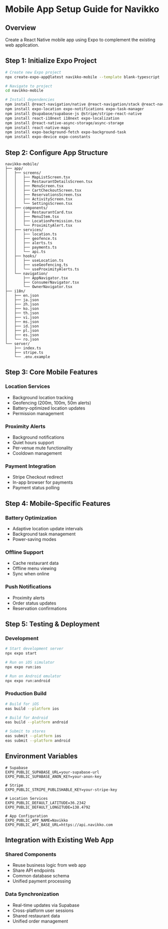 # Mobile App Setup Guide for Navikko

## Overview
Create a React Native mobile app using Expo to complement the existing web application.

## Step 1: Initialize Expo Project

```bash
# Create new Expo project
npx create-expo-app@latest navikko-mobile --template blank-typescript

# Navigate to project
cd navikko-mobile

# Install dependencies
npm install @react-navigation/native @react-navigation/stack @react-navigation/bottom-tabs
npm install expo-location expo-notifications expo-task-manager
npm install @supabase/supabase-js @stripe/stripe-react-native
npm install react-i18next i18next expo-localization
npm install @react-native-async-storage/async-storage
npm install react-native-maps
npm install expo-background-fetch expo-background-task
npm install expo-device expo-constants
```

## Step 2: Configure App Structure

```
navikko-mobile/
├── app/
│   ├── screens/
│   │   ├── MapListScreen.tsx
│   │   ├── RestaurantDetailsScreen.tsx
│   │   ├── MenuScreen.tsx
│   │   ├── CartCheckoutScreen.tsx
│   │   ├── ReservationsScreen.tsx
│   │   ├── ActivityScreen.tsx
│   │   └── SettingsScreen.tsx
│   ├── components/
│   │   ├── RestaurantCard.tsx
│   │   ├── MenuItem.tsx
│   │   ├── LocationPermission.tsx
│   │   └── ProximityAlert.tsx
│   ├── services/
│   │   ├── location.ts
│   │   ├── geofence.ts
│   │   ├── alerts.ts
│   │   ├── payments.ts
│   │   └── api.ts
│   ├── hooks/
│   │   ├── useLocation.ts
│   │   ├── useGeofencing.ts
│   │   └── useProximityAlerts.ts
│   └── navigation/
│       ├── AppNavigator.tsx
│       ├── ConsumerNavigator.tsx
│       └── OwnerNavigator.tsx
├── i18n/
│   ├── en.json
│   ├── ja.json
│   ├── zh.json
│   ├── ko.json
│   ├── th.json
│   ├── vi.json
│   ├── ms.json
│   ├── id.json
│   ├── pl.json
│   ├── es.json
│   └── ro.json
└── server/
    ├── index.ts
    ├── stripe.ts
    └── .env.example
```

## Step 3: Core Mobile Features

### Location Services
- Background location tracking
- Geofencing (200m, 100m, 50m alerts)
- Battery-optimized location updates
- Permission management

### Proximity Alerts
- Background notifications
- Quiet hours support
- Per-venue mute functionality
- Cooldown management

### Payment Integration
- Stripe Checkout redirect
- In-app browser for payments
- Payment status polling

## Step 4: Mobile-Specific Features

### Battery Optimization
- Adaptive location update intervals
- Background task management
- Power-saving modes

### Offline Support
- Cache restaurant data
- Offline menu viewing
- Sync when online

### Push Notifications
- Proximity alerts
- Order status updates
- Reservation confirmations

## Step 5: Testing & Deployment

### Development
```bash
# Start development server
npx expo start

# Run on iOS simulator
npx expo run:ios

# Run on Android emulator
npx expo run:android
```

### Production Build
```bash
# Build for iOS
eas build --platform ios

# Build for Android
eas build --platform android

# Submit to stores
eas submit --platform ios
eas submit --platform android
```

## Environment Variables

```env
# Supabase
EXPO_PUBLIC_SUPABASE_URL=your-supabase-url
EXPO_PUBLIC_SUPABASE_ANON_KEY=your-anon-key

# Stripe
EXPO_PUBLIC_STRIPE_PUBLISHABLE_KEY=your-stripe-key

# Location Services
EXPO_PUBLIC_DEFAULT_LATITUDE=36.2342
EXPO_PUBLIC_DEFAULT_LONGITUDE=138.4792

# App Configuration
EXPO_PUBLIC_APP_NAME=Navikko
EXPO_PUBLIC_API_BASE_URL=https://api.navikko.com
```

## Integration with Existing Web App

### Shared Components
- Reuse business logic from web app
- Share API endpoints
- Common database schema
- Unified payment processing

### Data Synchronization
- Real-time updates via Supabase
- Cross-platform user sessions
- Shared restaurant data
- Unified order management 